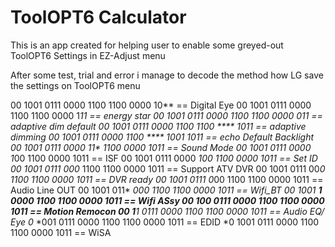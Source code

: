# ToolOPT6 Calculator

This is an app created for helping user to enable some greyed-out ToolOPT6 Settings in EZ-Adjust menu


After some test, trial and error i manage to decode the method how LG save the settings on ToolOPT6 menu

00 1001 0111 0000 1100 1100 0000 10** == Digital Eye
00 1001 0111 0000 1100 1100 0000 1*11 == energy star
00 1001 0111 0000 1100 1100 0000 *011 == adaptive dim default
00 1001 0111 0000 1100 1100 **** 1011 == adaptive dimming
00 1001 0111 0000 1100 **** 1001 1011 == echo Default Backlight
00 1001 0111 0000 11** 1100 0000 1011 == Sound Mode
00 1001 0111 0000 1*00 1100 0000 1011 == ISF
00 1001 0111 0000 *100 1100 0000 1011 == Set ID
00 1001 0111 000* 1100 1100 0000 1011 == Support ATV DVR
00 1001 0111 00*0 1100 1100 0000 1011 == DVR ready
00 1001 0111 0*00 1100 1100 0000 1011 == Audio Line OUT
00 1001 011* *000 1100 1100 0000 1011 == Wifi_BT
00 1001 ***1 0000 1100 1100 0000 1011 == Wifi ASsy
00 100* 0111 0000 1100 1100 0000 1011 == Motion Remocon
00 1**1 0111 0000 1100 1100 0000 1011 == Audio EQ/ Eye
0* *001 0111 0000 1100 1100 0000 1011 == EDID
*0 1001 0111 0000 1100 1100 0000 1011 == WiSA
